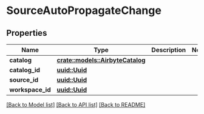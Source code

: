 # SourceAutoPropagateChange

## Properties

Name | Type | Description | Notes
------------ | ------------- | ------------- | -------------
**catalog** | [**crate::models::AirbyteCatalog**](AirbyteCatalog.md) |  | 
**catalog_id** | [**uuid::Uuid**](uuid::Uuid.md) |  | 
**source_id** | [**uuid::Uuid**](uuid::Uuid.md) |  | 
**workspace_id** | [**uuid::Uuid**](uuid::Uuid.md) |  | 

[[Back to Model list]](../README.md#documentation-for-models) [[Back to API list]](../README.md#documentation-for-api-endpoints) [[Back to README]](../README.md)


